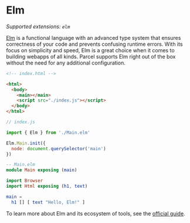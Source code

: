 # Elm

_Supported extensions: `elm`_

[Elm](https://elm-lang.org/) is a functional language with an advanced type system that ensures correctness of your code and prevents confusing runtime errors. With its focus on simplicity and speed, Elm is a great choice when it comes to building webapps of all kinds. Parcel supports Elm right out of the box without the need for any additional configuration.

```html
<!-- index.html -->

<html>
  <body>
    <main></main>
    <script src="./index.js"></script>
  </body>
</html>
```

```javascript
// index.js

import { Elm } from './Main.elm'

Elm.Main.init({
  node: document.querySelector('main')
})
```

```elm
-- Main.elm
module Main exposing (main)

import Browser
import Html exposing (h1, text)

main =
  h1 [] [ text "Hello, Elm!" ]
```

To learn more about Elm and its ecosystem of tools, see the [official guide](https://guide.elm-lang.org/).
